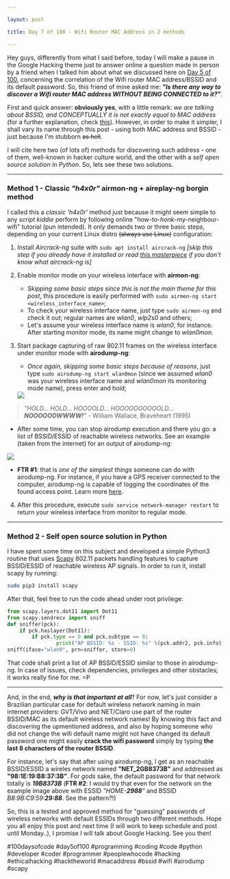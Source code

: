 ```yaml
---

layout: post

title: Day 7 of 100 - Wifi Router MAC Address in 2 methods

---
```


Hey guys, differently from what I said before, today I will make a pause in the Google Hacking theme just to answer online a question made in person by a friend when I talked him about what we discussed here on [Day 5 of 100](https://euriconicacio.github.io/blog/Day-5-Wordlists-crunch-parte-1/), concerning the correlation of the Wifi router MAC address/BSSID and its default password. So, this friend of mine asked me: **_"Is there any way to discover a Wifi router MAC address WITHOUT BEING CONNECTED to it?"_**. 

First and quick answer: **obviously yes**, with a little remark: _we are talking about BSSID, and CONCEPTUALLY it is not exactly equal to MAC address_ (for a further explanation, check [this](https://community.arubanetworks.com/t5/Controller-Based-WLANs/How-is-the-BSSID-derived-from-the-Access-Point-ethernet-MAC/ta-p/176290)). However, in order to make it simpler, I shall vary its name through this post - using both MAC address and BSSID - just because I'm stubborn ~~as hell~~. 

I will cite here two (of lots of) methods for discovering such address - one of them, well-known in hacker culture world, and the other with a *self open source solution in Python*. So, lets see these two solutions.

---

### Method 1 - Classic _"h4x0r"_ airmon-ng + aireplay-ng borgin method

I called this a _classic 'h4x0r'_ method just because it might seem simple to any _script kiddie_ perform by following online "how-to-_honk_-my-neighbour-wifi" tutorial (pun intended). It only demands two or three basic steps, depending on your current Linux distro ~~(always use Linux)~~ configuration:

1. Install _Aircrack-ng_ suite with `sudo apt install aircrack-ng` _[skip this step if you already have it installed or read [this masterpiece](https://www.aircrack-ng.org/doku.php?id=newbie_guide) if you don't know what aircrack-ng is]_
   
2. Enable monitor mode on your wireless interface with **airmon-ng**:
   * _Skipping some basic steps since this is not the main theme for this post_, this procedure is easily performed with `sudo airmon-ng start <wireless_interface_name>`;
   * To check your wireless interface name, just type `sudo airmon-ng` and check it out; regular names are _wlan0_, _wlp2s0_ and others;
   * Let's assume your wireless interface name is _wlan0_, for instance. After starting monitor mode, its name might change to _wlan0mon_.
3. Start package capturing of raw 802.11 frames on the wireless interface under monitor mode with **airodump-ng**:
   * _Once again, skipping some basic steps because of reasons_, just type `sudo airodump-ng start wlan0mon` (since we assumed _wlan0_ was your wireless interface name and _wlan0mon_ its monitoring mode name), press enter and hold;
  
   <img src="https://tenor.com/view/braveheart-hold-on-gif-13268605">

> _"HOLD... HOLD... HOOOOLD... HOOOOOOOOOOLD... **NOOOOOOWWWW!**"_ - William Wallace, Braveheart (1995)

   * After some time, you can stop airodump execution and there you go: a list of BSSID/ESSID of reachable wireless networks. See an example (taken from the internet) for an output of airodump-ng:
  
<img src="https://img.wonderhowto.com/img/25/91/63509567831583/0/hack-wi-fi-getting-started-with-aircrack-ng-suite-wi-fi-hacking-tools.w1456.jpg">
   
   * **FTR #1**: that is _one of the simplest things_ someone can do with airodump-ng. For instance, if you have a GPS receiver connected to the computer, airodump-ng is capable of logging the coordinates of the found access point. Learn more [here](https://www.aircrack-ng.org/doku.php?id=airodump-ng).

4. After this procedure, execute `sudo service network-manager restart` to return your wireless interface from monitor to regular mode.

---

### Method 2 - Self open source solution in Python

I have spent some time on this subject and developed a simple Python3 routine that uses [Scapy](https://scapy.net/) 802.11 packets handling features to capture BSSID/ESSID of reachable wireless AP signals. In order to run it, install scapy by running:

```bash
sudo pip3 install scapy
```

After that, feel free to run the code ahead under root privilege:

```python
from scapy.layers.dot11 import Dot11
from scapy.sendrecv import sniff
def sniffer(pck):
    if pck.haslayer(Dot11):
        if pck.type == 0 and pck.subtype == 8:
                print("AP BSSID: %s - SSID: %s" %(pck.addr2, pck.info))
sniff(iface="wlan0", prn=sniffer, store=0)
```

That code shall print a list of AP BSSID/ESSID similar to those in airodump-ng. In case of issues, check dependencies, privileges and other obstacles; it works really fine for me. =P

---

And, in the end, _**why is that important at all**_? For now, let's just consider a Brazilian particular case for default wireless network naming in main internet providers: GVT/Vivo and NET/Claro use part of the router BSSID/MAC as its default wireless network names! By knowing this fact and discovering the upmentioned address, and also by hoping someone who did not change the wifi default name might not have changed its default password  one might easily **crack the wifi password** simply by typing **the last 8 characters of the router BSSID**. 

For instance, let's say that after using airodump-ng, I get as an reachable BSSID/ESSID a wireles network named **"NET_2GB8373B"** and addressed as **"98:1E:19:B8:37:3B"**. For _gods_ sake, the default password for that network totally is _**19B8373B**_ (**FTR #2**: I would try that even for the network on the example image above with ESSID _"HOME-**2988**"_ and BSSID _B8:9B:C9:59:**29:88**_. See the pattern?!)

So, this is a tested and approved method for "guessing" passwords of wireless networks with default ESSIDs through two different methods. Hope you all enjoy this post and next time (I will work to keep schedule and post until Monday..), I promise I will talk about Google Hacking. See you then!

#100daysofcode #day5of100 #programming #coding #code #python #developer #coder #programmer #peoplewhocode #hacking #ethicalhacking #hacktheworld #macaddress #bssid #wifi #airodump #scapy
